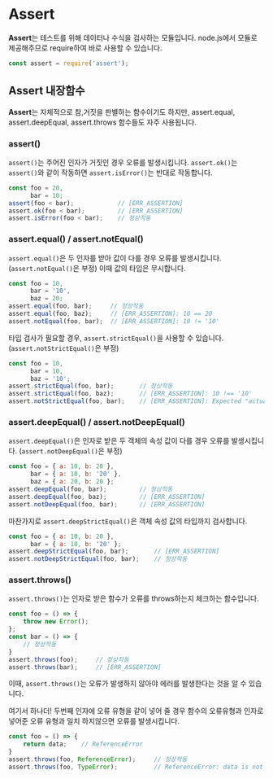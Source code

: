 # Assert
**Assert**는 테스트를 위해 데이터나 수식을 검사하는 모듈입니다.
node.js에서 모듈로 제공해주므로 require하여 바로 사용할 수 있습니다.
```javascript
const assert = require('assert');
```

## Assert 내장함수
**Assert**는 자체적으로 참,거짓을 판별하는 함수이기도 하지만, assert.equal, assert.deepEqual, assert.throws 함수들도 자주 사용됩니다.

### assert()
`assert()`는 주어진 인자가 거짓인 경우 오류를 발생시킵니다.
`assert.ok()`는 `assert()`와 같이 작동하면 `assert.isError()`는 반대로 작동합니다.
```javascript
const foo = 20,
      bar = 10;
assert(foo < bar);            // [ERR_ASSERTION]
assert.ok(foo < bar);         // [ERR_ASSERTION]
assert.isError(foo < bar);    // 정상작동
```

### assert.equal() / assert.notEqual()
`assert.equal()`은 두 인자를 받아 값이 다를 경우 오류를 발생시킵니다. (`assert.notEqual()`은 부정)
이때 값의 타입은 무시합니다.
```javascript
const foo = 10,
      bar = '10',
      baz = 20;
assert.equal(foo, bar);     // 정상작동
assert.equal(foo, baz);     // [ERR_ASSERTION]: 10 == 20
assert.notEqual(foo, bar);  // [ERR_ASSERTION]: 10 != '10'
```
타입 검사가 필요할 경우, `assert.strictEqual()`을 사용할 수 있습니다. (`assert.notStrictEqual()`은 부정)
```javascript
const foo = 10,
      bar = 10,
      baz = '10';
assert.strictEqual(foo, bar);       // 정상작동
assert.strictEqual(foo, baz);       // [ERR_ASSERTION]: 10 !== '10'
assert.notStrictEqual(foo, bar);    // [ERR_ASSERTION]: Expected "actual" to be strictly unequal to: 10
```

### assert.deepEqual() / assert.notDeepEqual()
`assert.deepEqual()`은 인자로 받은 두 객체의 속성 값이 다를 경우 오류를 발생시킵니다. (`assert.notDeepEqual()`은 부정)
```javascript
const foo = { a: 10, b: 20 },
      bar = { a: 10, b: '20' },
      baz = { a: 20, b: 20 };
assert.deepEqual(foo, bar);         // 정상작동
assert.deepEqual(foo, baz);         // [ERR_ASSERTION]
assert.notDeepEqual(foo, bar);      // [ERR_ASSERTION]
```
마찬가지로 `assert.deepStrictEqual()`은 객체 속성 값의 타입까지 검사합니다.
```javascript
const foo = { a: 10, b: 20 },
      bar = { a: 10, b: '20' };
assert.deepStrictEqual(foo, bar);       // [ERR_ASSERTION]
assert.notDeepStrictEqual(foo, bar);    // 정상작동
```

### assert.throws()
`assert.throws()`는 인자로 받은 함수가 오류를 throws하는지 체크하는 함수입니다.
```javascript
const foo = () => {
    throw new Error();
};
const bar = () => {
    // 정상작동
}
assert.throws(foo);     // 정상작동
assert.throws(bar);     // [ERR_ASSERTION]
```
이때, `assert.throws()`는 오류가 발생하지 않아야 에러를 발생한다는 것을 알 수 있습니다.

여기서 하나더! 두번째 인자에 오류 유형을 같이 넣어 줄 경우
함수의 오류유형과 인자로 넣어준 오류 유형과 일치 하지않으면 오류를 발생시킵니다.
```javascript
const foo = () => {
    return data;    // ReferenceError
}
assert.throws(foo, ReferenceError);     // 정상작동
assert.throws(foo, TypeError);          // ReferenceError: data is not defined
```

